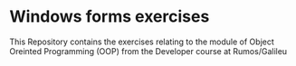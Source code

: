 # Windows forms exercises
This Repository contains the exercises relating to the module of Object Oreinted Programming (OOP) from the Developer course at Rumos/Galileu